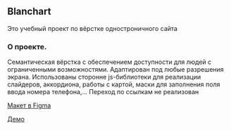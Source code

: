 <h2>Blanchart</h2>

Это учебный проект по вёрстке одностроничного сайта

<h3>О проекте.</h3>
<p>Семантическая вёрстка с обеспечением доступности для людей с ограниченными возможностями.
Адаптирован под любые разрешения экрана.
Использованы сторонне js-библиотеки для реализации слайдеров, аккордиона, работы с картой, маски для заполнения поля ввода номера телефона,...
Переход по ссылкам не реализован</p>
<p><a href="https://www.figma.com/file/FXCdg8Pu72IM1Zs2NV6iwJ/Blanchard?type=design&mode=design&t=M1dX31C2uPSgpEKm-0">Mакет в Figma</a></p>
<p><a href="http://blanchart.cu19913.tmweb.ru">Демо</a></p>
